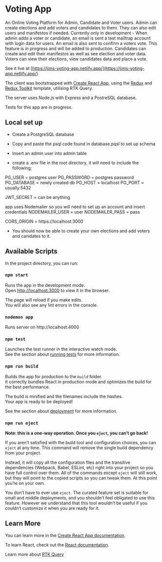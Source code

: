 # Voting App

An Online Voting Platform for Admin, Candidate and Voter users.
Admin can create elections and add voters and candidates to them. They can also edit users and manifestos if needed.
Currently only in development - When admin adds a voter or candidate, an email is sent a test mailtrap account with login data for users. An email is also sent to confirm a voters vote. This feature is in progress and will be added to production. 
Candidates can create and edit their manifestos as well as see election and voter data.
Voters can view their elections, view candidates data and place a vote. 

See it live at [https://jims-voting-app.netlify.app/](https://jims-voting-app.netlify.app/)

The client was bootstrapped with [Create React App](https://github.com/facebook/create-react-app), using the [Redux](https://redux.js.org/) and [Redux Toolkit](https://redux-toolkit.js.org/) template, utilising RTK Query.

The server uses Node.js with Express and a PostreSQL database.

Tests for this app are in progress.

## Local set up
 - Create a PostgreSQL database
 - Copy and paste the psql code found in database.pqsl to set up schema
 - Insert an admin user into admin table 

- create a .env file in the root directory, it will need to include the following;

PG_USER = postgres user
PG_PASSWORD = postgres password
PG_DATABASE = newly created db
PG_HOST = localhost
PG_PORT = usually 5432

JWT_SECRET = can be anything

app uses Nodemailer so you will need to set up an account and insert credentials
NODEMAILER_USER = user
NODEMAILER_PASS = pass

CORS_ORIGIN = https://localhost:3000

 - You should now be able to create your own elections and add voters and canidates to it.

## Available Scripts

In the project directory, you can run:

### `npm start`

Runs the app in the development mode.<br />
Open [http://localhost:3000](http://localhost:3000) to view it in the browser.

The page will reload if you make edits.<br />
You will also see any lint errors in the console.

### `nodemon app`

Runs server on http://localhost:4000

### `npm test`

Launches the test runner in the interactive watch mode.<br />
See the section about [running tests](https://facebook.github.io/create-react-app/docs/running-tests) for more information.

### `npm run build`

Builds the app for production to the `build` folder.<br />
It correctly bundles React in production mode and optimizes the build for the best performance.

The build is minified and the filenames include the hashes.<br />
Your app is ready to be deployed!

See the section about [deployment](https://facebook.github.io/create-react-app/docs/deployment) for more information.

### `npm run eject`

**Note: this is a one-way operation. Once you `eject`, you can’t go back!**

If you aren’t satisfied with the build tool and configuration choices, you can `eject` at any time. This command will remove the single build dependency from your project.

Instead, it will copy all the configuration files and the transitive dependencies (Webpack, Babel, ESLint, etc) right into your project so you have full control over them. All of the commands except `eject` will still work, but they will point to the copied scripts so you can tweak them. At this point you’re on your own.

You don’t have to ever use `eject`. The curated feature set is suitable for small and middle deployments, and you shouldn’t feel obligated to use this feature. However we understand that this tool wouldn’t be useful if you couldn’t customize it when you are ready for it.

## Learn More

You can learn more in the [Create React App documentation](https://facebook.github.io/create-react-app/docs/getting-started).

To learn React, check out the [React documentation](https://reactjs.org/).

Learn more about [RTK Query](https://redux-toolkit.js.org/rtk-query/overview)
